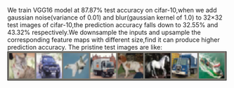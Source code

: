 We train VGG16 model at 87.87% test accuracy on cifar-10,when we add gaussian noise(variance of 0.01) and blur(gaussian kernel of 1.0) to 32×32 test images of cifar-10,the prediction accuracy falls down to 32.55% and 43.32% respectively.We downsample the inputs and upsample the corresponding feature maps with different size,find it can produce higher prediction accuracy.
The pristine test images are like:
<img width="500"  src="https://github.com/zcy5417/Net-for-distort-images-recognition/raw/master/test_images/pristine.png"/>

